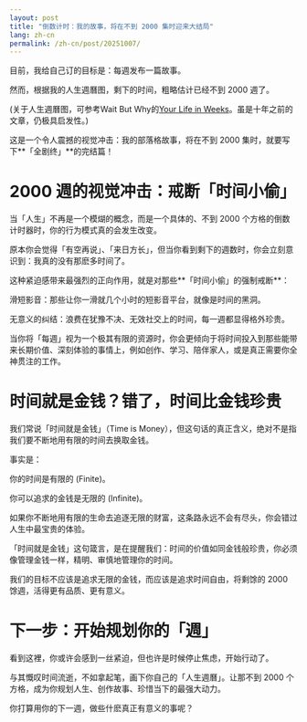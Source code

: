 ```yaml
---
layout: post
title: "倒数计时：我的故事，将在不到 2000 集时迎来大结局"
lang: zh-cn
permalink: /zh-cn/post/20251007/
---
```

目前，我给自己订的目标是：每週发布一篇故事。

然而，根据我的人生週曆图，剩下的时间，粗略估计已经不到 2000 週了。

(关于人生週曆图，可参考Wait But Why的[Your Life in Weeks](https://waitbutwhy.com/2014/05/life-weeks.html)。虽是十年之前的文章，仍极具启发性。)

这是一个令人震撼的视觉冲击：我的部落格故事，将在不到 2000 集时，就要写下**「全剧终」**的完结篇！

# 2000 週的视觉冲击：戒断「时间小偷」

当「人生」不再是一个模煳的概念，而是一个具体的、不到 2000 个方格的倒数计时器时，你的行为模式真的会发生改变。

原本你会觉得「有空再说」、「来日方长」，但当你看到剩下的週数时，你会立刻意识到：我真的没有那麽多时间了。

这种紧迫感带来最强烈的正向作用，就是对那些**「时间小偷」的强制戒断**：

滑短影音：那些让你一滑就几个小时的短影音平台，就像是时间的黑洞。

无意义的纠结：浪费在犹豫不决、无效社交上的时间，每一週都显得格外珍贵。

当你将「每週」视为一个极其有限的资源时，你会更倾向于将时间投入到那些能带来长期价值、深刻体验的事情上，例如创作、学习、陪伴家人，或是真正需要你全神贯注的工作。

# 时间就是金钱？错了，时间比金钱珍贵

我们常说「时间就是金钱」（Time is Money），但这句话的真正含义，绝对不是指我们要不断地用有限的时间去换取金钱。

事实是：

你的时间是有限的 (Finite)。

你可以追求的金钱是无限的 (Infinite)。

如果你不断地用有限的生命去追逐无限的财富，这条路永远不会有尽头，你会错过人生中最宝贵的体验。

「时间就是金钱」这句箴言，是在提醒我们：时间的价值如同金钱般珍贵，你必须像管理金钱一样，精明、审慎地管理你的时间。

我们的目标不应该是追求无限的金钱，而应该是追求时间自由，将剩馀的 2000 馀週，活得更有品质、更有意义。

# 下一步：开始规划你的「週」

看到这裡，你或许会感到一丝紧迫，但也许是时候停止焦虑，开始行动了。

与其慨叹时间流逝，不如拿起笔，画下你自己的「人生週曆」。让那不到 2000 个方格，成为你规划人生、创作故事、珍惜当下的最强大动力。

你打算用你的下一週，做些什麽真正有意义的事呢？